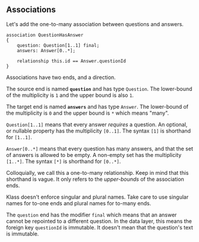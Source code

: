 ## Associations

Let's add the one-to-many association between questions and answers.

```klass
association QuestionHasAnswer
{
    question: Question[1..1] final;
    answers: Answer[0..*];

    relationship this.id == Answer.questionId
}
```

Associations have two ends, and a direction.

The source end is named **`question`** and has type `Question`. The lower-bound of the multiplicity is `1` and the upper bound is also `1`.

The target end is named **`answers`** and has type `Answer`. The lower-bound of the multiplicity is `0` and the upper bound is `*` which means "many".

`Question[1..1]` means that every answer *requires* a question. An optional, or nullable property has the multiplicity `[0..1]`. The syntax `[1]` is shorthand for `[1..1]`.

`Answer[0..*]` means that every question has many answers, and that the set of answers is allowed to be empty. A non-empty set has the multiplicity `[1..*]`. The syntax `[*]` is shorthand for `[0..*]`.

Colloquially, we call this a one-to-many relationship. Keep in mind that this shorthand is vague. It only refers to the *upper-bounds* of the association ends.

Klass doesn't enforce singular and plural names. Take care to use singular names for to-one ends and plural names for to-many ends.

The `question` end has the modifier `final` which means that an answer cannot be repointed to a different question. In the data layer, this means the foreign key `questionId` is immutable. It doesn't mean that the question's text is immutable.

